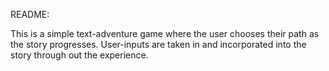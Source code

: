 README:

This is a simple text-adventure game where the user chooses their path as the story progresses.
User-inputs are taken in and incorporated into the story through out the experience.
